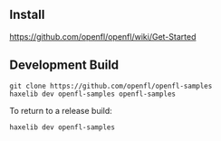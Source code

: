 Install
-------

https://github.com/openfl/openfl/wiki/Get-Started


Development Build
-----------------

    git clone https://github.com/openfl/openfl-samples
    haxelib dev openfl-samples openfl-samples

To return to a release build:

    haxelib dev openfl-samples
